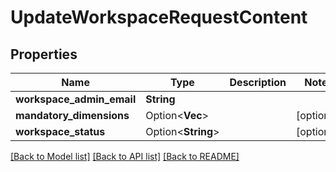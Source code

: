 # UpdateWorkspaceRequestContent

## Properties

Name | Type | Description | Notes
------------ | ------------- | ------------- | -------------
**workspace_admin_email** | **String** |  | 
**mandatory_dimensions** | Option<**Vec<String>**> |  | [optional]
**workspace_status** | Option<**String**> |  | [optional]

[[Back to Model list]](../README.md#documentation-for-models) [[Back to API list]](../README.md#documentation-for-api-endpoints) [[Back to README]](../README.md)


